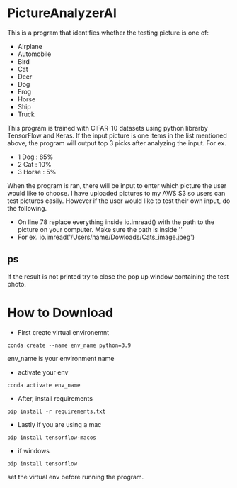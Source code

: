 # PictureAnalyzerAI

This is a program that identifies whether the testing picture is one of:
- Airplane
- Automobile
- Bird
- Cat
- Deer
- Dog
- Frog
- Horse 
- Ship
- Truck 

This program is trained with CIFAR-10 datasets using python librarby TensorFlow and Keras. If the input picture is one items in the list mentioned above,
the program will output top 3 picks after analyzing the input. 
For ex.
- 1 Dog : 85%
- 2 Cat : 10%
- 3 Horse : 5%

When the program is ran, there will be input to enter which picture the user would like to choose. I have uploaded pictures to my AWS S3 so users can test pictures 
easily. However if the user would like to test their own input, do the following.
- On line 78 replace everything inside io.imread() with the path to the picture on your computer. Make sure the path is inside ''
- For ex. io.imread('/Users/name/Dowloads/Cats_image.jpeg')

## ps
If the result is not printed try to close the pop up window containing the test photo.

# How to Download
- First create virtual environemnt
```
conda create --name env_name python=3.9
```
env_name is your environment name

- activate your env
```
conda activate env_name
```
- After, install requirements
```
pip install -r requirements.txt
```
- Lastly if you are using a mac
```
pip install tensorflow-macos
```
- if windows
``` 
pip install tensorflow
```
set the virtual env before running the program.
